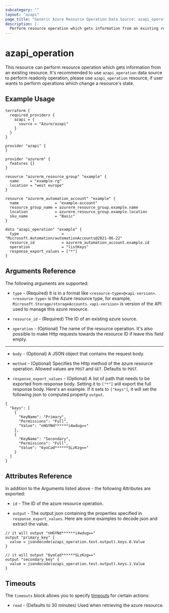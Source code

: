 ```yaml
---
subcategory: ""
layout: "azapi"
page_title: "Generic Azure Resource Operation Data Source: azapi_operation"
description: |-
  Perform resource operation which gets information from an existing resource.
---
```


# azapi_operation

This resource can perform resource operation which gets information from an existing resource.
It's recommended to use `azapi_operation` data source to perform readonly operation, please use `azapi_operation` resource,
if user wants to perform operations which change a resource's state.

## Example Usage

```hcl
terraform {
  required_providers {
    azapi = {
      source = "Azure/azapi"
    }
  }
}

provider "azapi" {
}

provider "azurerm" {
  features {}
}

resource "azurerm_resource_group" "example" {
  name     = "example-rg"
  location = "west europe"
}

resource "azurerm_automation_account" "example" {
  name                = "example-account"
  resource_group_name = azurerm_resource_group.example.name
  location            = azurerm_resource_group.example.location
  sku_name            = "Basic"
}

data "azapi_operation" "example" {
  type                   = "Microsoft.Automation/automationAccounts@2021-06-22"
  resource_id            = azurerm_automation_account.example.id
  operation              = "listKeys"
  response_export_values = ["*"]
}
```

## Arguments Reference

The following arguments are supported:

* `type` - (Required) It is in a format like `<resource-type>@<api-version>`. `<resource-type>` is the Azure resource type, for example, `Microsoft.Storage/storageAccounts`.
  `<api-version>` is version of the API used to manage this azure resource.

* `resource_id` - (Required) The ID of an existing azure source.

* `operation` - (Optional) The name of the resource operation. It's also possible to make Http requests towards the resource ID if leave this field empty.

---
* `body` - (Optional) A JSON object that contains the request body.

* `method` - (Optional) Specifies the Http method of the azure resource operation. Allowed values are `POST` and `GET`. Defaults to `POST`.

* `response_export_values` - (Optional) A list of path that needs to be exported from response body.
  Setting it to `["*"]` will export the full response body.
  Here's an example. If it sets to `["keys"]`, it will set the following json to computed property `output`.
```
{
  "keys": [
    {
      "KeyName": "Primary",
      "Permissions": "Full",
      "Value": "nHGYNd******i4wdug=="
    },
    {
      "KeyName": "Secondary",
      "Permissions": "Full",
      "Value": "6yoCad******SLzKzg=="
    }
  ]
}
```

## Attributes Reference

In addition to the Arguments listed above - the following Attributes are exported:

* `id` - The ID of the azure resource operation.

* `output` - The output json containing the properties specified in `response_export_values`. Here are some examples to decode json and extract the value.
```hcl
// it will output "nHGYNd******i4wdug=="
output "primary_key" {
  value = jsondecode(azapi_operation.test.output).keys.0.Value
}

// it will output "6yoCad******SLzKzg=="
output "secondary_key" {
  value = jsondecode(azapi_operation.test.output).keys.1.Value
}
```

## Timeouts

The `timeouts` block allows you to specify [timeouts](https://www.terraform.io/docs/configuration/resources.html#timeouts) for certain actions:

* `read` - (Defaults to 30 minutes) Used when retrieving the azure resource.
